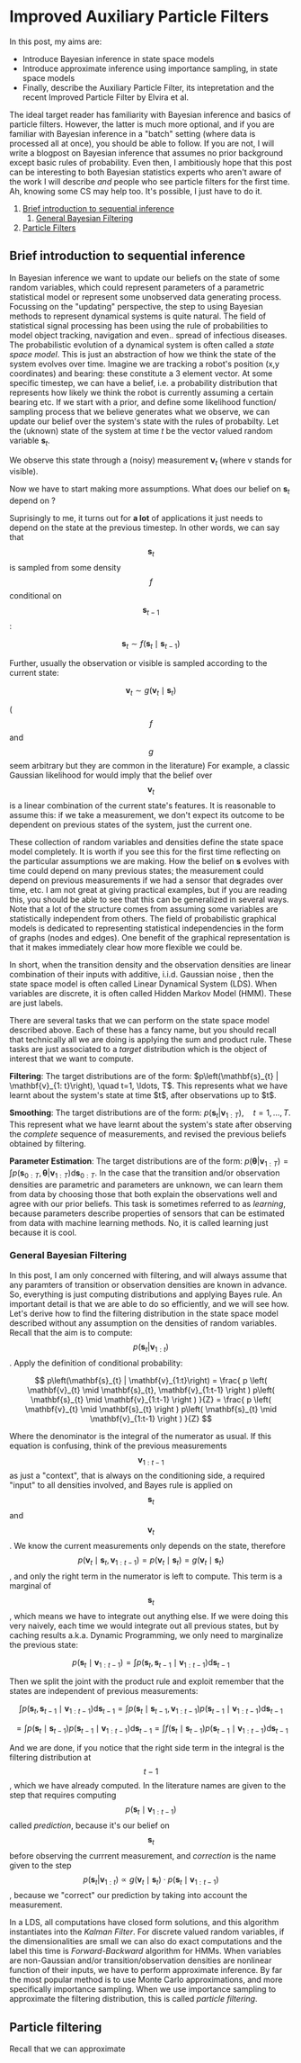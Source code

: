 # Improved Auxiliary Particle Filters

In this post, my aims are: 
* Introduce Bayesian inference in state space models
* Introduce approximate inference using importance sampling, in state space models
* Finally, describe the Auxiliary Particle Filter, its intepretation and the recent Improved Particle Filter by Elvira et al.

The ideal target reader has familiarity with Bayesian inference and basics of particle filters. However, the latter is much more optional, and if you are familiar with Bayesian inference in a "batch" setting (where data is processed all at once), you should be able to follow. If you are not, I will write a blogpost on Bayesian inference that assumes no prior background except basic rules of probability. Even then, I ambitiously hope that this post can be interesting to both Bayesian statistics experts who aren't aware of the work I will describe *and* people who see particle filters for the first time. Ah, knowing some CS may help too. It's possible, I just have to do it. 

1. [Brief introduction to sequential inference](#introduction)
    1. [General Bayesian Filtering](#sub1)
2. [Particle Filters](#paragraph1)


## Brief introduction to sequential inference <a name="introduction"></a>

In Bayesian inference we want to update our beliefs on the state of some random variables, which could represent parameters of a parametric statistical model or represent some unobserved data generating process. Focussing on the "updating" perspective, the step to using Bayesian methods to represent dynamical systems is quite natural. The field of statistical signal processing has been using the rule of probabilities to model object tracking, navigation and even.. spread of infectious diseases. 
The probabilistic evolution of a dynamical system is often called a *state space model*. This is just an abstraction of how we think the state of the system evolves over time. Imagine we are tracking a robot's position (x,y coordinates) and bearing: these constitute a 3 element vector. At some specific timestep, we can have a belief, i.e. a probability distribution that represents how likely we think the robot is currently assuming a certain bearing etc. If we start with a prior, and define some likelihood function/ sampling process that we believe generates what we observe, we can update our belief over the system's state with the rules of probabilty.
Let the (uknown) state of the system at time $t$ be the vector valued random variable $\mathbf{s}_{t}$.

We observe this state through a (noisy) measurement $\mathbf{v}_{t}$ (where v stands for visible). 

Now we have to start making more assumptions. What does our belief on $\mathbf{s}_{t}$ depend on ? 

Suprisingly to me, it turns out for **a lot** of applications it just needs to depend on the state at the previous timestep. 
In other words, we can say that $$\mathbf{s}_{t}$$ is sampled from some density $$f$$ conditional on $$\mathbf{s}_{t-1}$$:


$$
\mathbf{s}_{t} \sim f(\mathbf{s}_{t} \mid \mathbf{s}_{t-1})
$$

Further, usually the observation or visible is sampled according to the current state:

$$
\mathbf{v}_{t} \sim g(\mathbf{v}_{t} \mid \mathbf{s}_{t})
$$

($$f$$ and $$g$$ seem arbitrary but they are common in the literature) For example, a classic Gaussian likelihood for would imply that the belief over $$\mathbf{v}_{t}$$ is a linear combination of the current state's features. It is reasonable to assume this: if we take a measurement, we don't expect its outcome to be dependent on previous states of the system, just the current one. 

These collection of random variables and densities define the state space model completely. It is worth if you see this for the first time reflecting on the particular assumptions we are making. How the belief on $\mathbf{s}$ evolves with time could depend on many previous states; the measurement could depend on previous measurements if we had a sensor that degrades over time, etc. I am not great at giving practical examples, but if you are reading this, you should be able to see that this can be generalized in several ways. 
Note that a lot of the structure comes from assuming some variables are statistically independent from others. The field of probabilistic graphical models is dedicated to representing statistical independencies in the form of graphs (nodes and edges). One benefit of the graphical representation is that it makes immediately clear how more flexible we could be. 

In short, when the transition density and the observation densities are linear combination of their inputs with additive, i.i.d. Gaussian noise , then the state space model is often called Linear Dynamical System (LDS). When variables are discrete, it is often called Hidden Markov Model (HMM). These are just labels. 

There are several tasks that we can perform on the state space model described above. Each of these has a fancy name, but you should recall that technically all we are doing is applying the sum and product rule. These tasks are just associated to a *target* distribution which is the object of interest that we want to compute. 

<p>
  <b>Filtering</b>: The target distributions are of the form: $p\left(\mathbf{s}_{t} | \mathbf{v}_{1: t}\right), \quad t=1, \ldots, T$. This represents what we have learnt about the system's state at time $t$, after observations up to $t$.<br>

  <b>Smoothing</b>:  The target distributions are of the form: $p\left(\mathbf{s}_{t} | \mathbf{v}_{1: T}\right), \quad t=1, \ldots, T$. This represent what we have learnt about the system's state after observing the *complete* sequence of measurements, and revised the previous beliefs obtained by filtering. <br>

<b>Parameter Estimation</b>: The target distributions are of the form: $p\left(\boldsymbol{\theta} | \mathbf{v}_{1: T}\right)= \int p\left(\mathbf{s}_{0: T}, \boldsymbol{\theta} | \mathbf{v}_{1: T}\right) \mathrm{d} \mathbf{s}_{0: T}$. In the case that the transition and/or observation densities are parametric and parameters are unknown, we can learn them from data by choosing those that both explain the observations well and agree with our prior beliefs. This task is sometimes referred to as *learning*, because parameters describe properties of sensors that can be estimated from data with machine learning methods. No, it is called learning just because it is cool. <br>
</p>

### General Bayesian Filtering <a name="sub1"></a>

In this post, I am only concerned with filtering, and will always assume that any paramters of transition or observation densities are known in advance. 
So, everything is just computing distributions and applying Bayes rule. An important detail is that we are able to do so efficiently, and we will see how.
Let's derive how to find the filtering distribution in the state space model described without any assumption on the densities of random variables. 
Recall that the aim is to compute: $$ p\left(\mathbf{s}_{t} | \mathbf{v}_{1: t}\right)$$. Apply the definition of conditional probability: 

$$
p\left(\mathbf{s}_{t} | \mathbf{v}_{1:t}\right) = \frac{ p \left( \mathbf{v}_{t} \mid \mathbf{s}_{t}, \mathbf{v}_{1:t-1} \right ) p\left( \mathbf{s}_{t} \mid \mathbf{v}_{1:t-1} \right ) }{Z} = \frac{ p \left( \mathbf{v}_{t} \mid \mathbf{s}_{t} \right ) p\left( \mathbf{s}_{t} \mid \mathbf{v}_{1:t-1} \right ) }{Z}
$$

Where the denominator is the integral of the numerator as usual. If this equation is confusing, think of the previous measurements $$\mathbf{v}_{1:t-1}$$ as just a "context", that is always on the conditioning side, a required "input" to all densities involved, and Bayes rule is applied on $$\mathbf{s}_{t}$$ and $$\mathbf{v}_{t}$$.
We know the current measurements only depends on the state, therefore $$p \left( \mathbf{v}_{t} \mid \mathbf{s}_{t}, \mathbf{v}_{1:t-1} \right ) = p \left( \mathbf{v}_{t} \mid \mathbf{s}_{t} \right ) = g( \mathbf{v}_{t} \mid \mathbf{s}_{t} )$$, and only the right term in the numerator is left to compute. This term is a marginal of $$ \mathbf{s}_t$$, which means we have to integrate out anything else. If we were doing this very naively, each time we would integrate out all previous states, but by caching results a.k.a. Dynamic Programming, we only need to marginalize the previous state: 

$$
  p\left( \mathbf{s}_{t} \mid \mathbf{v}_{1:t-1} \right ) = \int p\left( \mathbf{s}_{t}, \mathbf{s}_{t-1} \mid \mathbf{v}_{1:t-1} \right ) \mathrm{d}\mathbf{s}_{t-1}
$$

Then we split the joint with the product rule and exploit remember that the states are independent of previous measurements:

$$
\int p\left( \mathbf{s}_{t}, \mathbf{s}_{t-1} \mid \mathbf{v}_{1:t-1} \right ) \mathrm{d}\mathbf{s}_{t-1} = 
\int p\left( \mathbf{s}_{t} \mid  \mathbf{s}_{t-1}, \mathbf{v}_{1:t-1} \right ) p(\mathbf{s}_{t-1} \mid \mathbf{v}_{1:t-1}) \mathrm{d}\mathbf{s}_{t-1} 
$$

$$
= \int p\left( \mathbf{s}_{t} \mid  \mathbf{s}_{t-1} \right ) p(\mathbf{s}_{t-1} \mid \mathbf{v}_{1:t-1}) \mathrm{d}\mathbf{s}_{t-1} = \int f\left( \mathbf{s}_{t} \mid  \mathbf{s}_{t-1} \right ) p(\mathbf{s}_{t-1} \mid \mathbf{v}_{1:t-1}) \mathrm{d}\mathbf{s}_{t-1}
$$

And we are done, if you notice that the right side term in the integral is the filtering distribution at $$t-1$$, which we have already computed. 
In the literature names are given to the step that requires computing $$ p\left( \mathbf{s}_{t} \mid \mathbf{v}_{1:t-1} \right )$$ called *prediction*, because it's our belief on $$ \mathbf{s}_{t}$$ before observing the currrent measurement, and *correction* is the name given to the step $$ p\left(\mathbf{s}_{t} | \mathbf{v}_{1:t}\right) \propto g\left( \mathbf{v}_{t} \mid \mathbf{s}_{t} \right ) \cdot p\left( \mathbf{s}_{t} \mid \mathbf{v}_{1:t-1} \right )$$, because we "correct" our prediction by taking into account the measurement. 

In a LDS, all computations have closed form solutions, and this algorithm instantiates into the *Kalman Filter*. For discrete  valued random variables, if the dimensionalities are small we can also do exact computations and the label this time is *Forward-Backward* algorithm for HMMs. 
When variables are non-Gaussian and/or transition/observation densities are nonlinear function of their inputs, we have to perform approximate inference. 
By far the most popular method is to use Monte Carlo approximations, and more specifically importance sampling. When we use importance sampling to approximate the filtering distribution, this is called *particle filtering*. 

## Particle filtering <a name="paragraph1"></a>

Recall that we can approximate 




